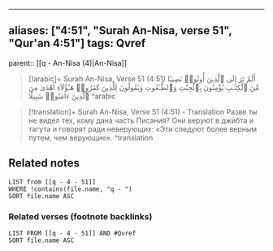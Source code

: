 
---
aliases: ["4:51", "Surah An-Nisa, verse 51", "Qur'an 4:51"]
tags: Qvref
---

parent:: [[q - An-Nisa (4)|An-Nisa]]

> [!arabic]+ Surah An-Nisa, Verse 51 (4:51)
> <span class="quran-arabic">أَلَمْ تَرَ إِلَى ٱلَّذِينَ أُوتُوا۟ نَصِيبًا مِّنَ ٱلْكِتَـٰبِ يُؤْمِنُونَ بِٱلْجِبْتِ وَٱلطَّـٰغُوتِ وَيَقُولُونَ لِلَّذِينَ كَفَرُوا۟ هَـٰٓؤُلَآءِ أَهْدَىٰ مِنَ ٱلَّذِينَ ءَامَنُوا۟ سَبِيلًا</span>
^arabic

> [!translation]+ Surah An-Nisa, Verse 51 (4:51) - Translation
> Разве ты не видел тех, кому дана часть Писания? Они веруют в джибта и тагута и говорят ради неверующих: «Эти следуют более верным путем, чем верующие».
^translation



## Related notes
```dataview
LIST from [[q - 4 - 51]]
WHERE !contains(file.name, "q - ")
SORT file.name ASC
```

### Related verses (footnote backlinks)
```dataview
LIST FROM [[q - 4 - 51]] AND #Qvref
SORT file.name ASC
```


